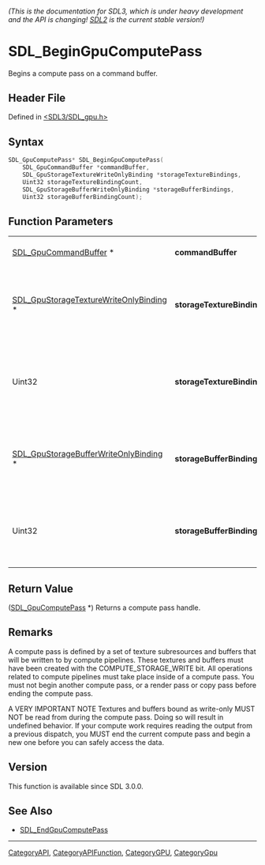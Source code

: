 ###### (This is the documentation for SDL3, which is under heavy development and the API is changing! [SDL2](https://wiki.libsdl.org/SDL2/) is the current stable version!)
# SDL_BeginGpuComputePass

Begins a compute pass on a command buffer.

## Header File

Defined in [<SDL3/SDL_gpu.h>](https://github.com/libsdl-org/SDL/blob/main/include/SDL3/SDL_gpu.h)

## Syntax

```c
SDL_GpuComputePass* SDL_BeginGpuComputePass(
    SDL_GpuCommandBuffer *commandBuffer,
    SDL_GpuStorageTextureWriteOnlyBinding *storageTextureBindings,
    Uint32 storageTextureBindingCount,
    SDL_GpuStorageBufferWriteOnlyBinding *storageBufferBindings,
    Uint32 storageBufferBindingCount);
```

## Function Parameters

|                                                                                  |                                |                                                        |
| -------------------------------------------------------------------------------- | ------------------------------ | ------------------------------------------------------ |
| [SDL_GpuCommandBuffer](SDL_GpuCommandBuffer) *                                   | **commandBuffer**              | a command buffer.                                      |
| [SDL_GpuStorageTextureWriteOnlyBinding](SDL_GpuStorageTextureWriteOnlyBinding) * | **storageTextureBindings**     | an array of writeable storage texture binding structs. |
| Uint32                                                                           | **storageTextureBindingCount** | the number of storage textures to bind from the array. |
| [SDL_GpuStorageBufferWriteOnlyBinding](SDL_GpuStorageBufferWriteOnlyBinding) *   | **storageBufferBindings**      | an array of writeable storage buffer binding structs.  |
| Uint32                                                                           | **storageBufferBindingCount**  | the number of storage buffers to bind from the array.  |

## Return Value

([SDL_GpuComputePass](SDL_GpuComputePass) *) Returns a compute pass handle.

## Remarks

A compute pass is defined by a set of texture subresources and buffers that
will be written to by compute pipelines. These textures and buffers must
have been created with the COMPUTE_STORAGE_WRITE bit. All operations
related to compute pipelines must take place inside of a compute pass. You
must not begin another compute pass, or a render pass or copy pass before
ending the compute pass.

A VERY IMPORTANT NOTE Textures and buffers bound as write-only MUST NOT be
read from during the compute pass. Doing so will result in undefined
behavior. If your compute work requires reading the output from a previous
dispatch, you MUST end the current compute pass and begin a new one before
you can safely access the data.

## Version

This function is available since SDL 3.0.0.

## See Also

- [SDL_EndGpuComputePass](SDL_EndGpuComputePass)

----
[CategoryAPI](CategoryAPI), [CategoryAPIFunction](CategoryAPIFunction), [CategoryGPU](CategoryGPU), [CategoryGpu](CategoryGpu)


